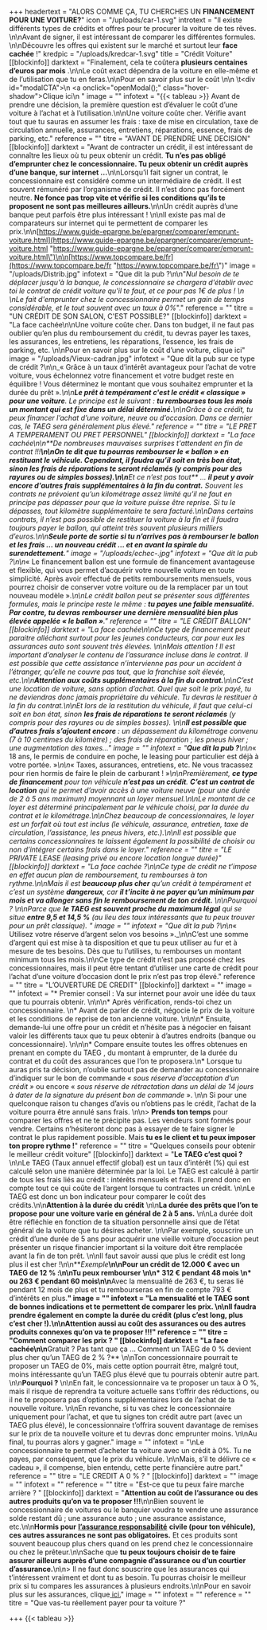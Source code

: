 +++
headertext = "ALORS COMME ÇA, TU CHERCHES UN **FINANCEMENT POUR UNE VOITURE?**"
icon = "/uploads/car-1.svg"
introtext = "Il existe différents types de crédits et offres pour te procurer la voiture de tes rêves. \n\nAvant de signer, il est intéressant de comparer les différentes formules. \n\nDécouvre les offres qui existent sur le marché et surtout leur **face cachée** !"
kredpic = "/uploads/kredcar-1.svg"
title = "Crédit Voiture"
[[blockinfo]]
darktext = "Finalement, cela te coûtera **plusieurs centaines d’euros par mois** .\n\nLe coût exact dépendra de la voiture en elle-même et de l’utilisation que tu en feras.\n\nPour en savoir plus sur le coût \n\n    \t<div id=\"modalCTA\">\n            <a onclick=\"openModal();\" class=\"hover-shadow\">Clique ici</a>\n        </div>"
image = ""
infotext = "{{< tableau >}} Avant de prendre une décision, la première question est d’évaluer le coût d’une voiture à l’achat et à l’utilisation.\n\nUne voiture coûte cher. Vérifie avant tout que tu sauras en assumer les frais : taxe de mise en circulation, taxe de circulation annuelle, assurances, entretiens, réparations, essence, frais de parking, etc."
reference = ""
titre = "AVANT DE PRENDRE UNE DECISION"
[[blockinfo]]
darktext = "Avant de contracter un crédit, il est intéressant de connaître les lieux où tu peux obtenir un crédit. **Tu n’es pas obligé d’emprunter chez le concessionnaire.  Tu peux obtenir un crédit auprès d’une banque, sur internet …**\n\nLorsqu’il fait signer un contrat, le concessionnaire est considéré comme un intermédiaire de crédit. Il est souvent rémunéré par l’organisme de crédit. Il n’est donc pas forcément neutre. **Ne fonce pas trop vite et vérifie si les conditions qu’ils te proposent ne sont pas meilleures ailleurs.**\n\nUn crédit auprès d’une banque peut parfois être plus intéressant ! \n\nIl existe pas mal de comparateurs sur internet qui te permettent de comparer les prix.\n\n[https://www.guide-epargne.be/epargner/comparer/emprunt-voiture.html](https://www.guide-epargne.be/epargner/comparer/emprunt-voiture.html \"https://www.guide-epargne.be/epargner/comparer/emprunt-voiture.html\")\n\n[https://www.topcompare.be/fr](https://www.topcompare.be/fr \"https://www.topcompare.be/fr\")"
image = "/uploads/Distrib.jpg"
infotext = "Que dit la pub ?\n\n\"_Nul besoin de te déplacer jusqu'à la banque, le concessionnaire se chargera d'établir avec toi le contrat de crédit voiture qu'il te faut, et ce pour pas 1€ de plus !  \n‍  \nLe fait d'emprunter chez le concessionnaire permet un gain de temps considérable, et le tout souvent avec un taux à 0%_\"."
reference = ""
titre = "UN CRÉDIT DE SON SALON, C'EST POSSIBLE?"
[[blockinfo]]
darktext = "La face cachée\n\nUne voiture coûte cher. Dans ton budget, il ne faut pas oublier qu’en plus du remboursement du crédit,  tu devras payer les taxes, les assurances, les entretiens, les réparations, l’essence, les frais de parking, etc. \n\nPour en savoir plus sur le coût d’une voiture, clique ici"
image = "/uploads/Vieux-cadran.jpg"
infotext = "Que dit la pub sur ce type de crédit ?\n\n_« Grâce à un taux d’intérêt avantageux pour l’achat de votre voiture, vous échelonnez votre financement et votre budget reste en équilibre ! Vous déterminez le montant que vous souhaitez emprunter et la durée du prêt »_.\n\n**Le prêt à tempérament c'est le crédit « classique » pour une voiture**. Le principe est le suivant : **tu rembourses tous les mois un montant qui est fixe dans un délai déterminé.**\n\nGrâce à ce crédit, tu peux financer l’achat d’une voiture, neuve ou d’occasion. Dans ce dernier cas, le TAEG  sera généralement plus élevé."
reference = ""
titre = "LE PRET A TEMPERAMENT OU PRET PERSONNEL"
[[blockinfo]]
darktext = "La face cachée\n\n**_De nombreuses mauvaises surprises t'attendent en fin de contrat !!!_**\n\nOn te dit que tu pourras rembourser le « ballon » en restituant le véhicule. Cependant, il faudra qu’il soit en très bon état, sinon **les frais de réparations te seront réclamés** (y compris pour des rayures ou de simples bosses).\n\n**_Et ce n’est pas tout_** … **il peut y avoir** **encore d'autres frais supplémentaires à la fin du contrat.** Souvent les contrats ne prévoient qu’un kilométrage assez limité qu’il ne faut en principe pas dépasser pour que la voiture puisse être reprise. Si tu le dépasses, tout kilomètre supplémentaire te sera facturé.\n\nDans certains contrats, il n’est pas possible de restituer la voiture à la fin et il faudra toujours payer le ballon, qui atteint très souvent plusieurs milliers d’euros.\n\n**Seule porte de sortie si tu n’arrives pas à rembourser le ballon et les frais … un nouveau crédit ... et en avant la spirale du surendettement.**"
image = "/uploads/echec-.jpg"
infotext = "Que dit la pub ?\n\n_« Le financement ballon est une formule de financement avantageuse et flexible, qui vous permet d’acquérir votre nouvelle voiture en toute simplicité. Après avoir effectué de petits remboursements mensuels, vous pourrez choisir de conserver votre voiture ou de la remplacer par un tout nouveau modèle »._\n\nLe crédit ballon peut se présenter sous différentes formules, mais le principe reste le même : **tu payes une faible mensualité. Par contre, tu devras rembourser une dernière mensualité bien plus élevée appelée « le ballon »**."
reference = ""
titre = "LE CRÉDIT BALLON"
[[blockinfo]]
darktext = "La face cachée\n\nCe type de financement peut paraitre alléchant surtout pour les jeunes conducteurs, car pour eux les assurances auto sont souvent très élevées. \n\nMais attention ! Il est important d’analyser le contenu de l’assurance incluse dans le contrat. Il est possible que cette assistance n’intervienne pas pour un accident à l’étranger, qu’elle ne couvre pas tout, que la franchise soit élevée, etc.\n\n**Attention aux coûts supplémentaires à la fin du contrat.**\n\nC’est une location de voiture, sans option d’achat. Quel que soit le prix payé, tu ne deviendras donc jamais  propriétaire du véhicule. Tu devras le restituer à la fin du contrat.\n\nEt lors de la restitution du véhicule, il faut que celui-ci soit en bon état, sinon **les frais de réparations te seront réclamés** (y compris pour des rayures ou de simples bosses). \n\n**Il est possible que d’autres frais s’ajoutent encore** : un dépassement du kilométrage convenu (7 à 10 centimes du kilomètre) ; des frais de réparation ; les pneus hiver ; une augmentation des taxes…"
image = ""
infotext = "**Que dit la pub ?**\n\n_« 18 ans, le permis de conduire en poche, le leasing pour particulier est déjà à votre portée. »_\n\n_« Taxes, assurances, entretiens, etc. Ne vous tracassez pour rien hormis de faire le plein de carburant ! »_\n\nPremièrement, **ce type de financement** pour ton véhicule **n’est pas un crédit**. **C’est un contrat de location** qui te permet d’avoir accès à une voiture neuve (pour une durée de 2 à 5 ans maximum) moyennant un loyer mensuel.\n\nLe montant de ce loyer est déterminé principalement par le véhicule choisi, par la durée du contrat et le kilométrage.\n\nChez beaucoup de concessionnaires, le loyer est un forfait où tout est inclus (le véhicule, assurance, entretien, taxe de circulation, l’assistance, les pneus hivers, etc.).\n\nIl est possible que certains concessionnaires te laissent également la possibilité de choisir ou non d’intégrer certains frais dans le loyer."
reference = ""
titre = "LE PRIVATE LEASE (leasing privé ou encore location longue durée)"
[[blockinfo]]
darktext = "La face cachée ?\n\nCe type de crédit ne t’impose en effet aucun plan de remboursement, tu rembourses à ton rythme.\n\nMais il est **beaucoup plus cher** qu’un crédit à tempérament et c’est un système **dangereux**, car **il t’incite à ne payer qu’un minimum par mois et va allonger sans fin le remboursement de ton crédit.** \n\nPourquoi ? \n\nParce que **le TAEG est souvent proche du maximum légal** qui se situe **entre 9,5 et 14,5 %**  (au lieu des taux intéressants que tu peux trouver pour un prêt classique). "
image = ""
infotext = "Que dit la pub ?\n\n_« Utilisez votre réserve d’argent selon vos besoins »._\n\nC’est une somme d’argent qui est mise à ta disposition et que tu peux utiliser au fur et à mesure de tes besoins. Dès que tu l’utilises, tu rembourses un montant minimum tous les mois.\n\nCe type de crédit n’est pas proposé chez les concessionnaires, mais il peut être tentant d’utiliser une carte de crédit pour l’achat d’une voiture d’occasion dont le prix n’est pas trop élevé."
reference = ""
titre = "L’OUVERTURE DE CREDIT"
[[blockinfo]]
darktext = ""
image = ""
infotext = "* Premier conseil : Va sur internet pour avoir une idée du taux que tu pourrais obtenir. \n\n\n* Après vérification, rends-toi chez un concessionnaire. \n* Avant de parler de crédit, négocie le prix de la voiture et les conditions de reprise de ton ancienne voiture. \n\n\n* Ensuite, demande-lui une offre pour un crédit et n’hésite pas à négocier en faisant valoir les différents taux que tu peux obtenir à d’autres endroits (banque ou concessionnaire). \n\n\n* Compare ensuite toutes les offres obtenues en prenant en compte du TAEG , du montant à emprunter, de la durée du contrat et du coût des assurances que l’on te proposera.\n* Lorsque tu auras pris ta décision, n’oublie surtout pas de demander au concessionnaire d’indiquer sur le bon de commande « _sous réserve d’acceptation d’un crédit »_ ou encore « _sous réserve de rétractation dans un délai de 14 jours à dater de la signature du présent bon de commande_ ». \n\n  Si pour une quelconque raison tu changes d’avis ou n’obtiens pas le crédit, l’achat de la voiture pourra être annulé sans frais. \n\n> **Prends ton temps** pour comparer les offres et ne te précipite pas. Les vendeurs sont formés pour vendre. Certains n’hésiteront donc pas à essayer de te faire signer le contrat le plus rapidement possible. Mais **tu es le client et tu peux imposer ton propre rythme !**"
reference = ""
titre = "Quelques conseils pour obtenir le meilleur crédit voiture"
[[blockinfo]]
darktext = "**Le TAEG c’est quoi ?**\n\nLe TAEG (Taux annuel effectif global) est un taux d’intérêt (%) qui est calculé selon une manière déterminée par la loi. Le TAEG est calculé à partir de tous les frais liés au crédit : intérêts mensuels et frais. Il prend donc en compte tout ce qui coûte de l’argent lorsque tu contractes un crédit. \n\nLe TAEG est donc un bon indicateur pour comparer le coût des crédits.\n\n**Attention à la durée du crédit** \n\n**La durée des prêts que l’on te propose pour une voiture varie en général de 2 à 5 ans.** \n\nLa durée doit être réfléchie en fonction de ta situation personnelle ainsi que de l’état général de la voiture que tu désires acheter. \n\nPar exemple, souscrire un crédit d’une durée de 5 ans pour acquérir une vieille voiture d’occasion peut présenter un risque financier important si la voiture doit être remplacée avant la fin de ton prêt. \n\nIl faut savoir aussi que plus le crédit est long plus il est cher !\n\n**_Exemple_**\n\nPour un crédit de 12.000 € avec un TAEG de 12 % :\n\nTu peux rembourser \n\n* 312 € pendant 48 mois \n* ou 263 € pendant 60 mois\n\n**Avec la mensualité de 263 €, tu seras lié pendant 12 mois de plus et tu rembourseras en fin de compte 793 € d’intérêts en plus.**"
image = ""
infotext = "**La mensualité** et **le TAEG** sont de bonnes indications et te permettent de comparer les prix. \n\nIl faudra prendre également en compte **la durée du crédit** (plus c’est long, plus c’est cher !).\n\nAttention aussi au **coût des assurances** ou des autres produits connexes qu’on va te proposer !!!"
reference = ""
titre = "Comment comparer les prix ? "
[[blockinfo]]
darktext = "La face cachée\n\n**Gratuit ? Pas tant que ça … Comment un TAEG de 0 % devient plus cher qu’un TAEG de 2 % ?** \n\nTon concessionnaire pourrait te proposer un TAEG de 0%, mais cette option pourrait être, malgré tout, moins intéressante qu’un TAEG plus élevé que tu pourrais obtenir autre part. \n\n**Pourquoi ?** \n\nEn fait, le concessionnaire va te proposer un taux à O %, mais il risque de reprendra ta voiture actuelle sans t’offrir des réductions, ou il ne te proposera pas d’options supplémentaires lors de l’achat de ta nouvelle voiture. \n\nEn revanche, si tu vas chez le concessionnaire uniquement pour l’achat, et que tu signes ton crédit autre part (avec un TAEG plus élevé), le concessionnaire t’offrira souvent davantage de remises sur le prix de ta nouvelle voiture et tu devras donc emprunter moins. \n\nAu final, tu pourras alors y gagner."
image = ""
infotext = "\nLe concessionnaire te permet d’acheter ta voiture avec un crédit à 0%. Tu ne payes, par conséquent, que le prix du véhicule. \n\nMais, s’il te délivre ce « cadeau », il compense, bien entendu, cette perte financière autre part."
reference = ""
titre = "LE CREDIT A 0 % ?  "
[[blockinfo]]
darktext = ""
image = ""
infotext = ""
reference = ""
titre = "Est-ce que tu peux faire marche arrière ? "
[[blockinfo]]
darktext = "**Attention au coût de l’assurance ou des autres produits qu’on va te proposer !!!**\n\nBien souvent le concessionnaire de voitures ou le banquier voudra te vendre une assurance solde restant dû ; une assurance auto ; une assurance assistance, etc.\n\n**Hormis pour** [**l’assurance responsabilité**](https://www.wikifin.be/fr/thematiques/assurer/assurance-vehicules/votre-assurance-auto-en-bref/cest-quoi) **civile  (pour ton véhicule), ces autres assurances ne sont pas obligatoires.** Et ces produits sont souvent beaucoup plus chers quand on les prend chez le concessionnaire ou chez le prêteur.\n\nSache que **tu peux toujours choisir de te faire assurer ailleurs auprès d’une compagnie d’assurance ou d’un courtier d’assurance.**\n\n> Il ne faut donc souscrire que les assurances qui t’intéressent vraiment et dont tu as besoin. Tu pourras choisir le meilleur prix si tu compares les assurances à plusieurs endroits.\n\nPour en savoir plus sur les assurances, clique[ ici.](https://www.wikifin.be/fr/thematiques/assurer/questions-cle/lassurance)"
image = ""
infotext = ""
reference = ""
titre = "Que vas-tu réellement payer pour ta voiture ?"

+++
{{< tableau >}}